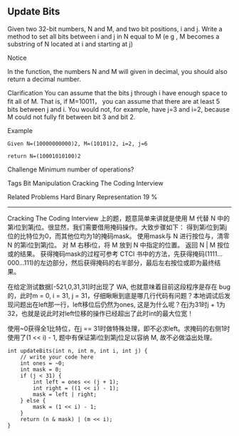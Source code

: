 ## Update Bits  ##

Given two 32-bit numbers, N and M, and two bit positions, i and j. Write a method to set all bits between i and j in N equal to M (e g , M becomes a substring of N located at i and starting at j)

 Notice

In the function, the numbers N and M will given in decimal, you should also return a decimal number.

Clarification
You can assume that the bits j through i have enough space to fit all of M. That is, if M=10011， you can assume that there are at least 5 bits between j and i. You would not, for example, have j=3 and i=2, because M could not fully fit between bit 3 and bit 2.

Example

	Given N=(10000000000)2, M=(10101)2, i=2, j=6
	
	return N=(10001010100)2

Challenge 
Minimum number of operations?

Tags 
Bit Manipulation Cracking The Coding Interview

Related Problems 
Hard Binary Representation 19 %

----------
Cracking The Coding Interview 上的题，题意简单来讲就是使用 M 代替 N 中的第i位到第j位。很显然，我们需要借用掩码操作。大致步骤如下：
得到第i位到第j位的比特位为0，而其他位均为1的掩码mask。
使用mask与 N 进行按位与，清零 N 的第i位到第j位。
对 M 右移i位，将 M 放到 N 中指定的位置。
返回 N | M 按位或的结果。
获得掩码mask的过程可参考 CTCI 书中的方法，先获得掩码(1111…000…111)的左边部分，然后获得掩码的右半部分，最后左右按位或即为最终结果。

在给定测试数据[-521,0,31,31]时出现了 WA, 也就意味着目前这段程序是存在 bug 的，此时m = 0, i = 31, j = 31，仔细瞅瞅到底是哪几行代码有问题？本地调试后发现问题出在left那一行，left移位后仍然为ones, 这是为什么呢？在j为31时j + 1为32，也就是说此时对left位移的操作已经超出了此时int的最大位宽！

使用~0获得全1比特位，在j == 31时做特殊处理，即不必求left。求掩码的右侧1时使用了(1 << i) - 1, 题中有保证第i位到第j位足以容纳 M, 故不必做溢出处理。

	int updateBits(int n, int m, int i, int j) {
	    // write your code here
	    int ones = ~0;
	    int mask = 0;
	    if (j < 31) {
	        int left = ones << (j + 1);
	        int right = ((1 << i) - 1);
	        mask = left | right;
	    } else {
	        mask = (1 << i) - 1;
	    }
	    return (n & mask) | (m << i);
	}